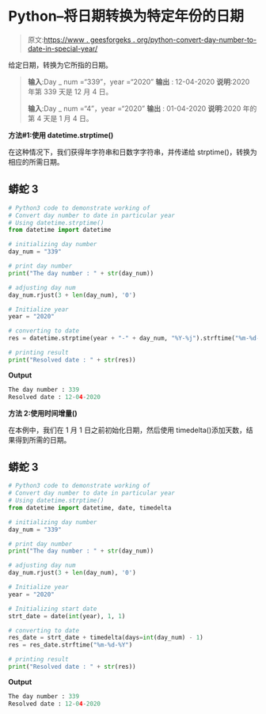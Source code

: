 # Python–将日期转换为特定年份的日期

> 原文:[https://www . geesforgeks . org/python-convert-day-number-to-date-in-special-year/](https://www.geeksforgeeks.org/python-convert-day-number-to-date-in-particular-year/)

给定日期，转换为它所指的日期。

> **输入**:Day _ num =“339”，year =“2020”
> **输出** : 12-04-2020
> **说明**:2020 年第 339 天是 12 月 4 日。
> 
> **输入**:Day _ num =“4”，year =“2020”
> **输出** : 01-04-2020
> **说明**:2020 年的第 4 天是 1 月 4 日。

**方法#1:使用 datetime.strptime()**

在这种情况下，我们获得年字符串和日数字字符串，并传递给 strptime()，转换为相应的所需日期。

## 蟒蛇 3

```py
# Python3 code to demonstrate working of
# Convert day number to date in particular year
# Using datetime.strptime()
from datetime import datetime

# initializing day number
day_num = "339"

# print day number
print("The day number : " + str(day_num))

# adjusting day num
day_num.rjust(3 + len(day_num), '0')

# Initialize year
year = "2020"

# converting to date
res = datetime.strptime(year + "-" + day_num, "%Y-%j").strftime("%m-%d-%Y")

# printing result
print("Resolved date : " + str(res))
```

**Output**

```py
The day number : 339
Resolved date : 12-04-2020

```

**方法 2:使用时间增量()**

在本例中，我们在 1 月 1 日之前初始化日期，然后使用 timedelta()添加天数，结果得到所需的日期。

## 蟒蛇 3

```py
# Python3 code to demonstrate working of
# Convert day number to date in particular year
# Using datetime.strptime()
from datetime import datetime, date, timedelta

# initializing day number
day_num = "339"

# print day number
print("The day number : " + str(day_num))

# adjusting day num
day_num.rjust(3 + len(day_num), '0')

# Initialize year
year = "2020"

# Initializing start date
strt_date = date(int(year), 1, 1)

# converting to date
res_date = strt_date + timedelta(days=int(day_num) - 1)
res = res_date.strftime("%m-%d-%Y")

# printing result
print("Resolved date : " + str(res))
```

**Output**

```py
The day number : 339
Resolved date : 12-04-2020

```